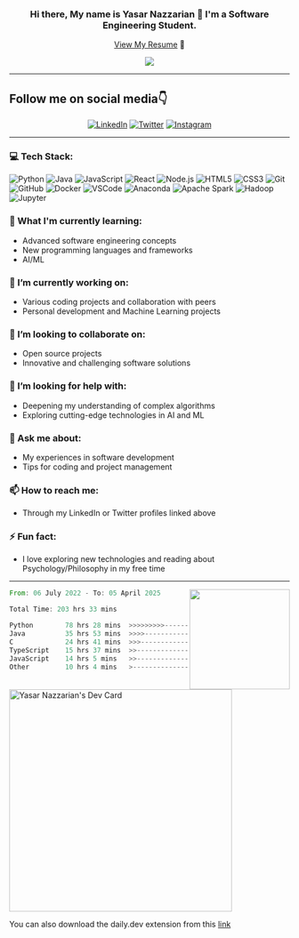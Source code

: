 <!--Banner-->
<div align="center">
  
  ### Hi there, My name is Yasar Nazzarian 👋 I'm a Software Engineering Student.
  [View My Resume](https://yasar2019.github.io/MyResume/) 📃

   ![](https://komarev.com/ghpvc/?username=Yasar2019&color=blue)
   
</div>

*****************

## Follow me on social media👇
<!--Social media links-->
<div align="center">
  <a href="https://ca.linkedin.com/in/yasarnazzarian-98"><img src="https://img.shields.io/badge/LinkedIn-Yasar-blue?style=flat-square&logo=linkedin" alt="LinkedIn"></a>
  <a href="https://www.twitter.com/yasarnazarian/"><img src="https://img.shields.io/badge/Yasar-black?style=flat-square&logo=X" alt="Twitter"></a>
  <a href="https://www.instagram.com/ynazzarian/"><img src="https://img.shields.io/badge/Instagram-Yasar-E4405F?style=flat-square&logo=instagram" alt="Instagram"></a>
</div>

****************

### 💻 Tech Stack:
![Python](https://img.shields.io/badge/-Python-black?style=flat-square&logo=python)
![Java](https://img.shields.io/badge/-Java-E34A86?style=flat-square&logo=java)
![JavaScript](https://img.shields.io/badge/-JavaScript-black?style=flat-square&logo=javascript)
![React](https://img.shields.io/badge/-React-black?style=flat-square&logo=react)
![Node.js](https://img.shields.io/badge/-Node.js-black?style=flat-square&logo=node.js)
![HTML5](https://img.shields.io/badge/-HTML5-black?style=flat-square&logo=html5)
![CSS3](https://img.shields.io/badge/-CSS3-black?style=flat-square&logo=css3)
![Git](https://img.shields.io/badge/-Git-black?style=flat-square&logo=git)
![GitHub](https://img.shields.io/badge/-GitHub-181717?style=flat-square&logo=github)
![Docker](https://img.shields.io/badge/-Docker-black?style=flat-square&logo=docker)
![VSCode](https://img.shields.io/badge/-VSCode-007ACC?style=flat-square&logo=visual-studio-code)
![Anaconda](https://img.shields.io/badge/-Anaconda-44A833?style=flat-square)
![Apache Spark](https://img.shields.io/badge/-Apache_Spark-E25A1C?style=flat-square)
![Hadoop](https://img.shields.io/badge/-Hadoop-66CCFF?style=flat-square)
![Jupyter](https://img.shields.io/badge/-Jupyter-F37626?style=flat-square)

### 🌱 What I'm currently learning:
- Advanced software engineering concepts
- New programming languages and frameworks
- AI/ML

### 🔭 I’m currently working on:
- Various coding projects and collaboration with peers
- Personal development and Machine Learning projects

### 👯 I’m looking to collaborate on:
- Open source projects
- Innovative and challenging software solutions

### 🤔 I’m looking for help with:
- Deepening my understanding of complex algorithms
- Exploring cutting-edge technologies in AI and ML

### 💬 Ask me about:
- My experiences in software development
- Tips for coding and project management

### 📫 How to reach me:
- Through my LinkedIn or Twitter profiles linked above

### ⚡ Fun fact:
- I love exploring new technologies and reading about Psychology/Philosophy in my free time
---

<img align="right" height="180em" src="https://github-readme-stats.vercel.app/api?username=Yasar2019&show_icons=true&theme=tokyonight&show=reviews,discussions_started,discussions_answered,prs_merged,prs_merged_percentage" />

<!--START_SECTION:waka-->

```rust
From: 06 July 2022 - To: 05 April 2025

Total Time: 203 hrs 33 mins

Python        78 hrs 28 mins  >>>>>>>>>----------------   36.74 %
Java          35 hrs 53 mins  >>>>---------------------   16.80 %
C             24 hrs 41 mins  >>>----------------------   11.56 %
TypeScript    15 hrs 37 mins  >>-----------------------   07.32 %
JavaScript    14 hrs 5 mins   >>-----------------------   06.60 %
Other         10 hrs 4 mins   >------------------------   04.72 %
```

<!--END_SECTION:waka-->

<!--### Recent Activity

```text
Python     1 hr 37 mins    ███████████████████▓░░░░░   79.30 %
Other      11 mins         ██▒░░░░░░░░░░░░░░░░░░░░░░    9.22 %
Markdown   6 mins          █▒░░░░░░░░░░░░░░░░░░░░░░░    5.50 %
Git        6 mins          █▒░░░░░░░░░░░░░░░░░░░░░░░    5.01 %
XML        1 min           ▒░░░░░░░░░░░░░░░░░░░░░░░░    0.97 %
```-->
<!--
[![github-readme-twitter](https://github-readme-twitter.gazf.vercel.app/api?id=yasarnazarian&layout=wide)](https://github.com/gazf/github-readme-twitter) 
 -->
<a href="https://app.daily.dev/yas1998"><img src="https://api.daily.dev/devcards/02ff78574b064333b0ea73bd6ba50f95.png?r=uf4" width="400" alt="Yasar Nazzarian's Dev  Card"/></a>

You can also download the daily.dev extension from this [link](https://api.daily.dev/get?_ga=2.119423488.800246194.1657125023-620882592.1657125023)

